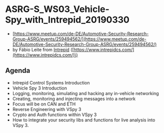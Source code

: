 # ASRG-S\_WS03\_Vehicle-Spy\_with\_Intrepid\_20190330

* [https://www.meetup.com/de-DE/Automotive-Security-Research-Group-ASRG/events/259494562/](https://www.meetup.com/de-DE/Automotive-Security-Research-Group-ASRG/events/259494562/)
* by Fábio Leite from [Intrepid](Intrepid) \([https://www.intrepidcs.com/](https://www.intrepidcs.com/)\)

## Agenda

* Intrepid Control Systems Introduction
* Vehicle Spy 3 Introduction
* Logging, monitoring, simulating and hacking any in-vehicle networking
* Creating, monitoring and injecting messages into a network
* Focus will be on CAN and ETH
* Reverse Engineering with VSpy 3
* Crypto and Auth functions within VSpy 3
* How to integrate your security libs and functions for live analysis into VSpy 3.

